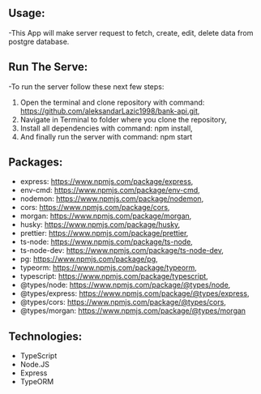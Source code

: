 ## Usage:

-This App will make server request to fetch, create, edit, delete data from postgre database.

## Run The Serve:

-To run the server follow these next few steps:

1.  Open the terminal and clone repository with command: https://github.com/aleksandarLazic1998/bank-api.git,
2.  Navigate in Terminal to folder where you clone the repository,
3.  Install all dependencies with command: npm install,
4.  And finally run the server with command: npm start

## Packages:

- express: https://www.npmjs.com/package/express,
- env-cmd: https://www.npmjs.com/package/env-cmd,
- nodemon: https://www.npmjs.com/package/nodemon,
- cors: https://www.npmjs.com/package/cors,
- morgan: https://www.npmjs.com/package/morgan,
- husky: https://www.npmjs.com/package/husky,
- prettier: https://www.npmjs.com/package/prettier,
- ts-node: https://www.npmjs.com/package/ts-node,
- ts-node-dev: https://www.npmjs.com/package/ts-node-dev,
- pg: https://www.npmjs.com/package/pg,
- typeorm: https://www.npmjs.com/package/typeorm,
- typescript: https://www.npmjs.com/package/typescript,
- @types/node: https://www.npmjs.com/package/@types/node,
- @types/express: https://www.npmjs.com/package/@types/express,
- @types/cors: https://www.npmjs.com/package/@types/cors,
- @types/morgan: https://www.npmjs.com/package/@types/morgan

## Technologies:

- TypeScript
- Node.JS
- Express
- TypeORM
